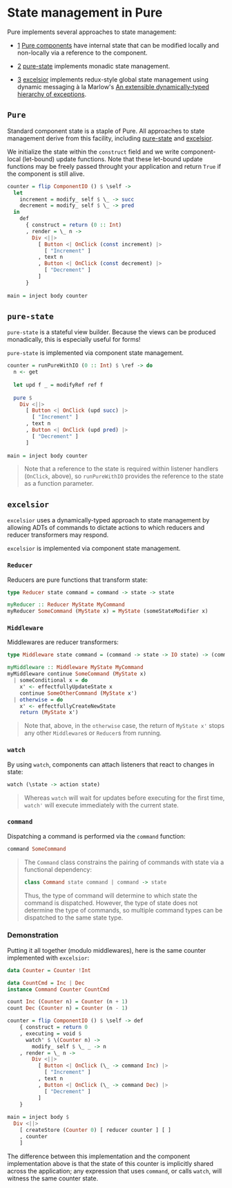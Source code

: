 # State management in Pure

Pure implements several approaches to state management:

* [1](#Pure) [Pure components](/doc/pure-core/0.7.0.0) have internal state that can be modified locally and non-locally via a reference to the component.

* [2](#pure-state) [pure-state](/doc/pure-state/0.7.0.0) implements monadic state management.

* [3](#excelsior) [excelsior](/doc/excelsior/0.7.0.0) implements redux-style global state management using dynamic messaging à la Marlow's [An extensible dynamically-typed hierarchy of exceptions](https://doi.org/10.1145/1159842.1159854).

## `Pure`

Standard component state is a staple of Pure. All approaches to state management derive from this facility, including [pure-state](/doc/pure-state/0.7.0.0) and [excelsior](/doc/excelsior/0.7.0.0).

We initialize the state within the `construct` field and we write component-local (let-bound) update functions. Note that these let-bound update functions may be freely passed throught your application and return `True` if the component is still alive.

```haskell
counter = flip ComponentIO () $ \self -> 
  let
    increment = modify_ self $ \_ -> succ 
    decrement = modify_ self $ \_ -> pred
  in
    def
      { construct = return (0 :: Int)
      , render = \_ n -> 
        Div <||>
          [ Button <| OnClick (const increment) |> 
            [ "Increment" ]
          , text n
          , Button <| OnClick (const decrement) |> 
            [ "Decrement" ]
          ]
      }
      
main = inject body counter
```

## `pure-state`

`pure-state` is a stateful view builder. Because the views can be produced monadically, this is especially useful for forms!

`pure-state` is implemented via component state management.

```haskell
counter = runPureWithIO (0 :: Int) $ \ref -> do
  n <- get
 
  let upd f _ = modifyRef ref f
  
  pure $
    Div <||> 
      [ Button <| OnClick (upd succ) |> 
        [ "Increment" ]
      , text n
      , Button <| OnClick (upd pred) |> 
        [ "Decrement" ]
      ]
      
main = inject body counter
```

> Note that a reference to the state is required within listener handlers (`OnClick`, above), so `runPureWithIO` provides the reference to the state as a function parameter. 

## `excelsior`

`excelsior` uses a dynamically-typed approach to state management by allowing ADTs of commands to dictate actions to which reducers and reducer transformers may respond. 

`excelsior` is implemented via component state management.

### `Reducer`

Reducers are pure functions that transform state:

```haskell
type Reducer state command = command -> state -> state

myReducer :: Reducer MyState MyCommand
myReducer SomeCommand (MyState x) = MyState (someStateModifier x)
```

### `Middleware`

Middlewares are reducer transformers:

```haskell
type Middleware state command = (command -> state -> IO state) -> (command -> state -> IO state)

myMiddleware :: Middleware MyState MyCommand
myMiddleware continue SomeCommand (MyState x)
  | someConditional x = do
    x' <- effectfullyUpdateState x 
    continue SomeOtherCommand (MyState x')
  | otherwise = do
    x' <- effectfullyCreateNewState
    return (MyState x')
```

> Note that, above, in the `otherwise` case, the return of `MyState x'` stops any other `Middleware`s or `Reducer`s from running.

### `watch`

By using `watch`, components can attach listeners that react to changes in state:

```haskell
watch (\state -> action state)
```

> Whereas `watch` will wait for updates before executing for the first time, `watch'` will execute immediately with the current state.

### `command`

Dispatching a command is performed via the `command` function:

```haskell
command SomeCommand
```

> The `Command` class constrains the pairing of commands with state via a functional dependency:
>
> ```haskell
> class Command state command | command -> state
> ``` 
>
> Thus, the type of command will determine to which state the command is dispatched. However, the type of state does not determine the type of commands, so multiple command types can be dispatched to the same state type.

### Demonstration

Putting it all together (modulo middlewares), here is the same counter implemented with `excelsior`:

```haskell
data Counter = Counter !Int

data CountCmd = Inc | Dec
instance Command Counter CountCmd

count Inc (Counter n) = Counter (n + 1)
count Dec (Counter n) = Counter (n - 1)

counter = flip ComponentIO () $ \self -> def
    { construct = return 0
    , executing = void $ 
      watch' $ \(Counter n) -> 
        modify_ self $ \_ _ -> n
    , render = \_ n -> 
        Div <||> 
          [ Button <| OnClick (\_ -> command Inc) |> 
            [ "Increment" ]
          , text n
          , Button <| OnClick (\_ -> command Dec) |> 
            [ "Decrement" ]
          ]
    }
    
main = inject body $ 
  Div <||>
    [ createStore (Counter 0) [ reducer counter ] [ ]
    , counter
    ]
```

The difference between this implementation and the component implementation above is that the state of this counter is implicitly shared across the application; any expression that uses `command`, or calls `watch`, will witness the same counter state.
